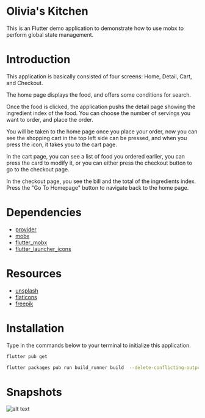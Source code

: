 # Olivia's Kitchen
This is an Flutter demo application to demonstrate how to use mobx to perform global state management.

# Introduction
This application is basically consisted of four screens: Home, Detail, Cart, and Checkout.<br>

The home page displays the food, and offers some conditions for search.<br>

Once the food is clicked, the application pushs the detail page showing the ingredient index of the food. You can choose the number of servings you want to order, and place the order.<br>

You will be taken to the home page once you place your order, now you can see the shopping cart in the top left side can be pressed, and when you press the icon, it takes you to the cart page.<br>

In the cart page, you can see a list of food you ordered earlier, you can press the card to modify it, or you can either press the checkout button to go to the checkout page.<br>

In the checkout page, you see the bill and the total of the ingredients index. Press the "Go To Homepage" button to navigate back to the home page.<br>

# Dependencies
 - [provider](https://pub.dev/packages/provider)
 - [mobx](https://pub.dev/packages/mobx)
 - [flutter_mobx](https://pub.dev/packages/flutter_mobx)
 - [flutter_launcher_icons](https://pub.dev/packages/flutter_launcher_icons)

# Resources
 - [unsplash](https://unsplash.com/s/photos/unleash)
 - [flaticons](https://www.flaticon.com/)
 - [freepik](https://www.freepik.com/)

# Installation
Type in the commands below to your terminal to initialize this application.

```bash
flutter pub get
```

```bash
flutter packages pub run build_runner build  --delete-conflicting-outputs
```

# Snapshots
![alt text](https://github.com/nc7fb863cr/Flutter-Cuisine/main/Screenshot_20210211-211848.jpg?token=ASSHTJ3I4ZBZQPCEYFLC63TAEXYA4)


